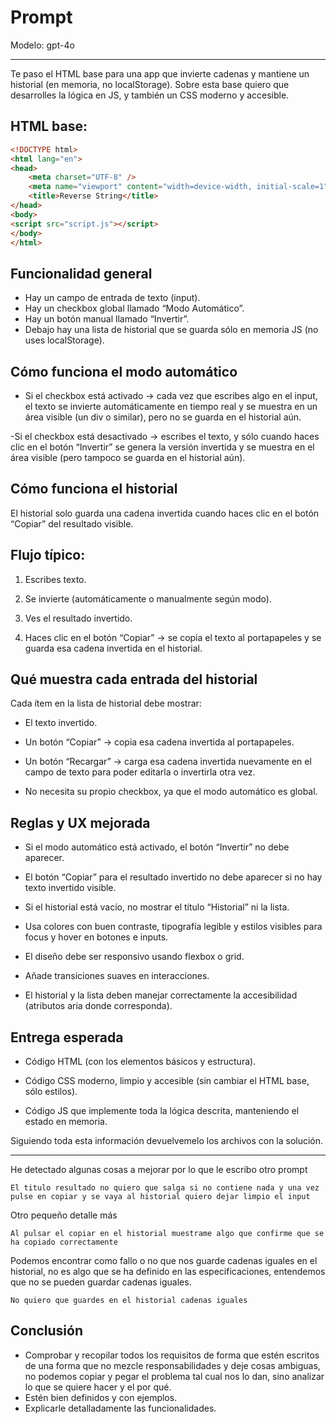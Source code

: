 # Prompt
Modelo: gpt-4o

---

Te paso el HTML base para una app que invierte cadenas y mantiene un historial (en memoria, no localStorage). Sobre esta base quiero que desarrolles la lógica en JS, y también un CSS moderno y accesible.

## HTML base:

```html
<!DOCTYPE html>
<html lang="en">
<head>
    <meta charset="UTF-8" />
    <meta name="viewport" content="width=device-width, initial-scale=1" />
    <title>Reverse String</title>    
</head>
<body>
<script src="script.js"></script>
</body>
</html>
```

## Funcionalidad general
- Hay un campo de entrada de texto (input).
- Hay un checkbox global llamado “Modo Automático”.
- Hay un botón manual llamado “Invertir”.
- Debajo hay una lista de historial que se guarda sólo en memoria JS (no uses localStorage).

## Cómo funciona el modo automático
- Si el checkbox está activado → cada vez que escribes algo en el input, el texto se invierte automáticamente en tiempo real y se muestra en un área visible (un div o similar), pero no se guarda en el historial aún.

-Si el checkbox está desactivado → escribes el texto, y sólo cuando haces clic en el botón “Invertir” se genera la versión invertida y se muestra en el área visible (pero tampoco se guarda en el historial aún).

## Cómo funciona el historial
El historial solo guarda una cadena invertida cuando haces clic en el botón “Copiar” del resultado visible.

## Flujo típico:

1. Escribes texto.

2. Se invierte (automáticamente o manualmente según modo).

3. Ves el resultado invertido.

4. Haces clic en el botón “Copiar” → se copia el texto al portapapeles y se guarda esa cadena invertida en el historial.

## Qué muestra cada entrada del historial
Cada ítem en la lista de historial debe mostrar:

- El texto invertido.

- Un botón “Copiar” → copia esa cadena invertida al portapapeles.

- Un botón “Recargar” → carga esa cadena invertida nuevamente en el campo de texto para poder editarla o invertirla otra vez.

- No necesita su propio checkbox, ya que el modo automático es global.

## Reglas y UX mejorada
- Si el modo automático está activado, el botón “Invertir” no debe aparecer.

- El botón “Copiar” para el resultado invertido no debe aparecer si no hay texto invertido visible.

- Si el historial está vacío, no mostrar el título “Historial” ni la lista.

- Usa colores con buen contraste, tipografía legible y estilos visibles para focus y hover en botones e inputs.

- El diseño debe ser responsivo usando flexbox o grid.

- Añade transiciones suaves en interacciones.

- El historial y la lista deben manejar correctamente la accesibilidad (atributos aria donde corresponda).

## Entrega esperada
- Código HTML (con los elementos básicos y estructura).

- Código CSS moderno, limpio y accesible (sin cambiar el HTML base, sólo estilos).

- Código JS que implemente toda la lógica descrita, manteniendo el estado en memoria.

Siguiendo toda esta información devuelvemelo los archivos con la solución.

---

He detectado algunas cosas a mejorar por lo que le escribo otro prompt
```text
El titulo resultado no quiero que salga si no contiene nada y una vez pulse en copiar y se vaya al historial quiero dejar limpio el input
```

Otro pequeño detalle más
```
Al pulsar el copiar en el historial muestrame algo que confirme que se ha copiado correctamente
```

Podemos encontrar como fallo o no que nos guarde cadenas iguales en el historial, no es algo que se ha definido en las especificaciones, entendemos que no se pueden guardar cadenas iguales.

```
No quiero que guardes en el historial cadenas iguales
```

## Conclusión
- Comprobar y recopilar todos los requisitos de forma que estén escritos de una forma que no mezcle responsabilidades y deje cosas ambiguas, no podemos copiar y pegar el problema tal cual nos lo dan, sino analizar lo que se quiere hacer y el por qué.
- Estén bien definidos y con ejemplos.
- Explicarle detalladamente las funcionalidades.